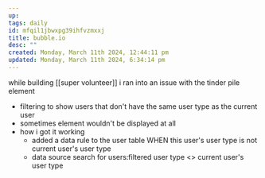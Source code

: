 ```yaml
---
up: 
tags: daily
id: mfqil1jbwxpg39ihfvzmxxj
title: bubble.io
desc: ""
created: Monday, March 11th 2024, 12:44:11 pm
updated: Monday, March 11th 2024, 6:34:14 pm
---
```

while building [[super volunteer]] i ran into an issue with the tinder pile element
- filtering to show users that don't have the same user type as the current user 
- sometimes element wouldn't be displayed at all 
- how i got it working
	- added a data rule to the user table WHEN this user's user type is not current user's user type 
	- data source 
		search for users:filtered user type <> current user's user type 
